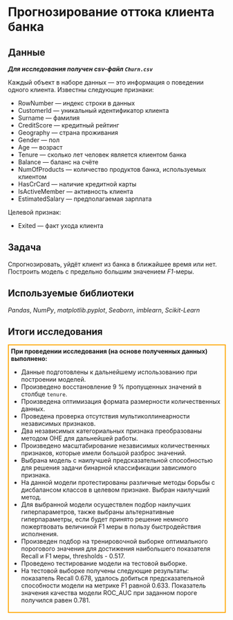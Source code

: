 # Прогнозирование оттока клиента банка

## Данные

__*Для исследования получен csv-файл `Churn.csv`*__

Каждый объект в наборе данных — это информация о поведении одного клиента. Известны следующие признаки:
* RowNumber — индекс строки в данных
* CustomerId — уникальный идентификатор клиента
* Surname — фамилия
* CreditScore — кредитный рейтинг
* Geography — страна проживания
* Gender — пол
* Age — возраст
* Tenure — сколько лет человек является клиентом банка
* Balance — баланс на счёте
* NumOfProducts — количество продуктов банка, используемых клиентом
* HasCrCard — наличие кредитной карты
* IsActiveMember — активность клиента
* EstimatedSalary — предполагаемая зарплата

Целевой признак:
* Exited — факт ухода клиента

## Задача

Cпрогнозировать, уйдёт клиент из банка в ближайшее время или нет. \
Построить модель с предельно большим значением *F1*-меры.

## Используемые библиотеки

*Pandas*, *NumPy*, *matplotlib.pyplot*, *Seaborn*, *imblearn*, *Scikit-Learn*

## Итоги исследования
<div style="border:solid orange 2px; padding: 5px">

<div class="alert alert-info"> <b>При проведении исследования (на основе полученных данных) выполнено:</b></div>

- Данные подготовлены к дальнейшему использованию при построении моделей.
- Произведено восстановление 9 % пропущенных значений в столбце `tenure`.
- Произведена оптимизация формата размерности количественных данных.
- Проведена проверка отсутствия мультиколлинеарности независимых признаков.
- Два независимых категориальных признака преобразованы методом OHE для дальнейшей работы.
- Произведено масштабирование независимых количественных признаков, которые имели большой разброс значений.
- Выбрана модель с наилучшей предсказательной способностью для решения задачи бинарной классификации зависимого признака.
- На данной модели протестированы различные методы борьбы с дисбалансом классов в целевом признаке. Выбран наилучший метод.
- Для выбранной модели осуществлен подбор наилучших гиперпараметров, также выбраны альтернативные гиперпараметры, если будет принято решение немного пожертвовать величиной F1 меры в пользу быстродействия исполнения.
- Произведен подбор на тренировочной выборке оптимального порогового значения для достижения наибольшего показателя Recall и F1 меры, thresholds - 0.517.
- Проведено тестирование модели на тестовой выборке.
-  На тестовой выборке получены следующие результаты: показатель Recall 0.678, удалось добиться предсказательной способности модели на метрике F1 равной 0.633. Показатель значения качества модели ROC_AUC при заданном пороге получился равен 0.781.